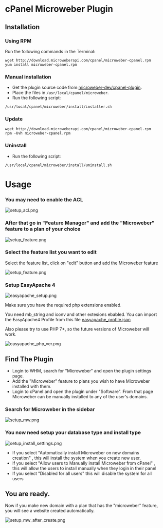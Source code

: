 # cPanel Microweber Plugin

## Installation

### Using RPM

Run the following commands in the Terminal:

```
wget http://download.microweberapi.com/cpanel/microweber-cpanel.rpm
yum install microweber-cpanel.rpm
```
 
### Manual installation

* Get the plugin source code from [microweber-dev/cpanel-plugin](https://github.com/microweber-dev/cpanel-plugin).
* Place the files in `/usr/local/cpanel/microweber`.
* Run the following script:

```
/usr/local/cpanel/microweber/install/installer.sh
```

### Update 

```
wget http://download.microweberapi.com/cpanel/microweber-cpanel.rpm
rpm -Uvh microweber-cpanel.rpm
```

### Uninstall
 
* Run the following script:

```setup_acl.png
/usr/local/cpanel/microweber/install/uninstall.sh
```


 
# Usage 

### You may need to enable the ACL 
![setup_acl.png](assets/setup_acl.png "")

### After that go in "Feature Manager" and add the "Microweber" feature to a plan of your choice 
![setup_feature.png](assets/setup_feature_0.png "")

### Select the feature list you want to edit 
Select the feature list, click on "edit" button and add the Microweber feature

![setup_feature.png](assets/setup_feature.png "")

### Setup EasyApache 4

![easyapache_setup.png](assets/easyapache_setup.png "")

Make sure you have the required php extensions enabled. 

You need mb_string and iconv and other extesions ebabled. You can import the EasyApache4 Profile from this file [easyapache_profile.json](assets/easyapache_profile.json "")


Also please try to use PHP 7+, so the future versions of Microweber will work. 

![easyapache_php_ver.png](assets/easyapache_php_ver.png "")

 ## Find The Plugin

* Login to WHM, search for "Microweber" and open the plugin settings page.
* Add the "Microweber" feature to plans you wish to have Microweber installed with them.
* Login to cPanel and open the plugin under "Software". From that page Microweber can be manually installed to any of the user's domains.

### Search for Microweber in the sidebar
![setup_mw.png](assets/setup_mw.png "")

### You now need setup your database type and install type 

![setup_install_settings.png](assets/setup_install_settings.png "")

* If you select "Automatically install Microweber on new domains creation" , this will install the system when you create new user. 
* If you select "Allow users to Manually install Microweber from cPanel" , this will allow the users to install manually when they login in their panel
* If you select "Disabled for all users" this will disable the system for all users



## You are ready. 

Now if you make new domain with a plan that has the "microweber" feature, you will see a website created automatically. 

![setup_mw_after_create.png](assets/setup_mw_after_create.png "")

 









